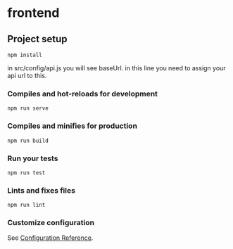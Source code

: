 # frontend

## Project setup
```
npm install
```

in src/config/api.js you will see baseUrl. in this line you need to assign your api url to this. 

### Compiles and hot-reloads for development
```
npm run serve
```

### Compiles and minifies for production
```
npm run build
```

### Run your tests
```
npm run test
```

### Lints and fixes files
```
npm run lint
```

### Customize configuration
See [Configuration Reference](https://cli.vuejs.org/config/).
